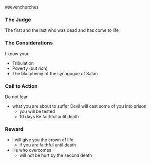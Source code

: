 #sevenchurches

### The Judge
The first and the last
who was dead and has come to life

### The Considerations
I know your
- Tribulation
- Poverty (but rich)
- The blasphemy of the synagogue of Satan


### Call to Action
Do not fear
- what you are about to suffer
Devil will cast some of you into prison
	- you will be tested
	- 10 days
Be faithful until death

### Reward
- I will give you the crown of life
	- if you are faithful until death
- He who overcomes
	- will not be hurt by the second death